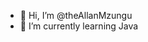 - 👋 Hi, I’m @theAllanMzungu
- 🌱 I’m currently learning Java

<!---
theAllanMzungu/theAllanMzungu is a ✨ special ✨ repository because its `README.md` (this file) appears on your GitHub profile.
You can click the Preview link to take a look at your changes.
--->
